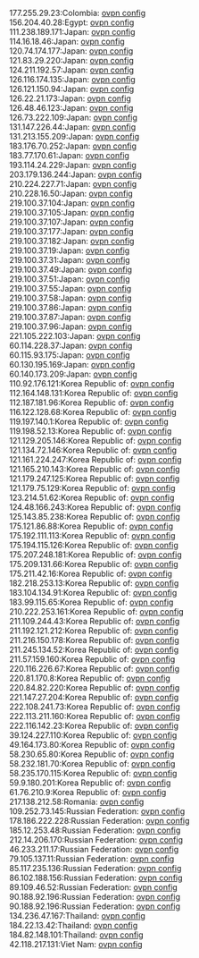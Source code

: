 177.255.29.23:Colombia: [ovpn config](vpn/177_255_29_23.ovpn)  
156.204.40.28:Egypt: [ovpn config](vpn/156_204_40_28.ovpn)  
111.238.189.171:Japan: [ovpn config](vpn/111_238_189_171.ovpn)  
114.16.18.46:Japan: [ovpn config](vpn/114_16_18_46.ovpn)  
120.74.174.177:Japan: [ovpn config](vpn/120_74_174_177.ovpn)  
121.83.29.220:Japan: [ovpn config](vpn/121_83_29_220.ovpn)  
124.211.192.57:Japan: [ovpn config](vpn/124_211_192_57.ovpn)  
126.116.174.135:Japan: [ovpn config](vpn/126_116_174_135.ovpn)  
126.121.150.94:Japan: [ovpn config](vpn/126_121_150_94.ovpn)  
126.22.21.173:Japan: [ovpn config](vpn/126_22_21_173.ovpn)  
126.48.46.123:Japan: [ovpn config](vpn/126_48_46_123.ovpn)  
126.73.222.109:Japan: [ovpn config](vpn/126_73_222_109.ovpn)  
131.147.226.44:Japan: [ovpn config](vpn/131_147_226_44.ovpn)  
131.213.155.209:Japan: [ovpn config](vpn/131_213_155_209.ovpn)  
183.176.70.252:Japan: [ovpn config](vpn/183_176_70_252.ovpn)  
183.77.170.61:Japan: [ovpn config](vpn/183_77_170_61.ovpn)  
193.114.24.229:Japan: [ovpn config](vpn/193_114_24_229.ovpn)  
203.179.136.244:Japan: [ovpn config](vpn/203_179_136_244.ovpn)  
210.224.227.71:Japan: [ovpn config](vpn/210_224_227_71.ovpn)  
210.228.16.50:Japan: [ovpn config](vpn/210_228_16_50.ovpn)  
219.100.37.104:Japan: [ovpn config](vpn/219_100_37_104.ovpn)  
219.100.37.105:Japan: [ovpn config](vpn/219_100_37_105.ovpn)  
219.100.37.107:Japan: [ovpn config](vpn/219_100_37_107.ovpn)  
219.100.37.177:Japan: [ovpn config](vpn/219_100_37_177.ovpn)  
219.100.37.182:Japan: [ovpn config](vpn/219_100_37_182.ovpn)  
219.100.37.19:Japan: [ovpn config](vpn/219_100_37_19.ovpn)  
219.100.37.31:Japan: [ovpn config](vpn/219_100_37_31.ovpn)  
219.100.37.49:Japan: [ovpn config](vpn/219_100_37_49.ovpn)  
219.100.37.51:Japan: [ovpn config](vpn/219_100_37_51.ovpn)  
219.100.37.55:Japan: [ovpn config](vpn/219_100_37_55.ovpn)  
219.100.37.58:Japan: [ovpn config](vpn/219_100_37_58.ovpn)  
219.100.37.86:Japan: [ovpn config](vpn/219_100_37_86.ovpn)  
219.100.37.87:Japan: [ovpn config](vpn/219_100_37_87.ovpn)  
219.100.37.96:Japan: [ovpn config](vpn/219_100_37_96.ovpn)  
221.105.222.103:Japan: [ovpn config](vpn/221_105_222_103.ovpn)  
60.114.228.37:Japan: [ovpn config](vpn/60_114_228_37.ovpn)  
60.115.93.175:Japan: [ovpn config](vpn/60_115_93_175.ovpn)  
60.130.195.169:Japan: [ovpn config](vpn/60_130_195_169.ovpn)  
60.140.173.209:Japan: [ovpn config](vpn/60_140_173_209.ovpn)  
110.92.176.121:Korea Republic of: [ovpn config](vpn/110_92_176_121.ovpn)  
112.164.148.131:Korea Republic of: [ovpn config](vpn/112_164_148_131.ovpn)  
112.187.181.96:Korea Republic of: [ovpn config](vpn/112_187_181_96.ovpn)  
116.122.128.68:Korea Republic of: [ovpn config](vpn/116_122_128_68.ovpn)  
119.197.140.1:Korea Republic of: [ovpn config](vpn/119_197_140_1.ovpn)  
119.198.52.13:Korea Republic of: [ovpn config](vpn/119_198_52_13.ovpn)  
121.129.205.146:Korea Republic of: [ovpn config](vpn/121_129_205_146.ovpn)  
121.134.72.146:Korea Republic of: [ovpn config](vpn/121_134_72_146.ovpn)  
121.161.224.247:Korea Republic of: [ovpn config](vpn/121_161_224_247.ovpn)  
121.165.210.143:Korea Republic of: [ovpn config](vpn/121_165_210_143.ovpn)  
121.179.247.125:Korea Republic of: [ovpn config](vpn/121_179_247_125.ovpn)  
121.179.75.129:Korea Republic of: [ovpn config](vpn/121_179_75_129.ovpn)  
123.214.51.62:Korea Republic of: [ovpn config](vpn/123_214_51_62.ovpn)  
124.48.166.243:Korea Republic of: [ovpn config](vpn/124_48_166_243.ovpn)  
125.143.85.238:Korea Republic of: [ovpn config](vpn/125_143_85_238.ovpn)  
175.121.86.88:Korea Republic of: [ovpn config](vpn/175_121_86_88.ovpn)  
175.192.111.113:Korea Republic of: [ovpn config](vpn/175_192_111_113.ovpn)  
175.194.115.126:Korea Republic of: [ovpn config](vpn/175_194_115_126.ovpn)  
175.207.248.181:Korea Republic of: [ovpn config](vpn/175_207_248_181.ovpn)  
175.209.131.66:Korea Republic of: [ovpn config](vpn/175_209_131_66.ovpn)  
175.211.42.16:Korea Republic of: [ovpn config](vpn/175_211_42_16.ovpn)  
182.218.253.13:Korea Republic of: [ovpn config](vpn/182_218_253_13.ovpn)  
183.104.134.91:Korea Republic of: [ovpn config](vpn/183_104_134_91.ovpn)  
183.99.115.65:Korea Republic of: [ovpn config](vpn/183_99_115_65.ovpn)  
210.222.253.161:Korea Republic of: [ovpn config](vpn/210_222_253_161.ovpn)  
211.109.244.43:Korea Republic of: [ovpn config](vpn/211_109_244_43.ovpn)  
211.192.121.212:Korea Republic of: [ovpn config](vpn/211_192_121_212.ovpn)  
211.216.150.178:Korea Republic of: [ovpn config](vpn/211_216_150_178.ovpn)  
211.245.134.52:Korea Republic of: [ovpn config](vpn/211_245_134_52.ovpn)  
211.57.159.160:Korea Republic of: [ovpn config](vpn/211_57_159_160.ovpn)  
220.116.226.67:Korea Republic of: [ovpn config](vpn/220_116_226_67.ovpn)  
220.81.170.8:Korea Republic of: [ovpn config](vpn/220_81_170_8.ovpn)  
220.84.82.220:Korea Republic of: [ovpn config](vpn/220_84_82_220.ovpn)  
221.147.27.204:Korea Republic of: [ovpn config](vpn/221_147_27_204.ovpn)  
222.108.241.73:Korea Republic of: [ovpn config](vpn/222_108_241_73.ovpn)  
222.113.211.160:Korea Republic of: [ovpn config](vpn/222_113_211_160.ovpn)  
222.116.142.23:Korea Republic of: [ovpn config](vpn/222_116_142_23.ovpn)  
39.124.227.110:Korea Republic of: [ovpn config](vpn/39_124_227_110.ovpn)  
49.164.173.80:Korea Republic of: [ovpn config](vpn/49_164_173_80.ovpn)  
58.230.65.80:Korea Republic of: [ovpn config](vpn/58_230_65_80.ovpn)  
58.232.181.70:Korea Republic of: [ovpn config](vpn/58_232_181_70.ovpn)  
58.235.170.115:Korea Republic of: [ovpn config](vpn/58_235_170_115.ovpn)  
59.9.180.201:Korea Republic of: [ovpn config](vpn/59_9_180_201.ovpn)  
61.76.210.9:Korea Republic of: [ovpn config](vpn/61_76_210_9.ovpn)  
217.138.212.58:Romania: [ovpn config](vpn/217_138_212_58.ovpn)  
109.252.73.145:Russian Federation: [ovpn config](vpn/109_252_73_145.ovpn)  
178.186.222.228:Russian Federation: [ovpn config](vpn/178_186_222_228.ovpn)  
185.12.253.48:Russian Federation: [ovpn config](vpn/185_12_253_48.ovpn)  
212.14.206.170:Russian Federation: [ovpn config](vpn/212_14_206_170.ovpn)  
46.233.211.17:Russian Federation: [ovpn config](vpn/46_233_211_17.ovpn)  
79.105.137.11:Russian Federation: [ovpn config](vpn/79_105_137_11.ovpn)  
85.117.235.136:Russian Federation: [ovpn config](vpn/85_117_235_136.ovpn)  
86.102.188.156:Russian Federation: [ovpn config](vpn/86_102_188_156.ovpn)  
89.109.46.52:Russian Federation: [ovpn config](vpn/89_109_46_52.ovpn)  
90.188.92.196:Russian Federation: [ovpn config](vpn/90_188_92_196.ovpn)  
90.188.92.196:Russian Federation: [ovpn config](vpn/90_188_92_196.ovpn)  
134.236.47.167:Thailand: [ovpn config](vpn/134_236_47_167.ovpn)  
184.22.13.42:Thailand: [ovpn config](vpn/184_22_13_42.ovpn)  
184.82.148.101:Thailand: [ovpn config](vpn/184_82_148_101.ovpn)  
42.118.217.131:Viet Nam: [ovpn config](vpn/42_118_217_131.ovpn)  
